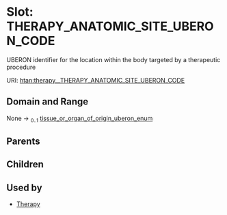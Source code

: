 
# Slot: THERAPY_ANATOMIC_SITE_UBERON_CODE

UBERON identifier for the location within the body targeted by a therapeutic procedure

URI: [htan:therapy__THERAPY_ANATOMIC_SITE_UBERON_CODE](https://w3id.org/htan/therapy__THERAPY_ANATOMIC_SITE_UBERON_CODE)


## Domain and Range

None &#8594;  <sub>0..1</sub> [tissue_or_organ_of_origin_uberon_enum](tissue_or_organ_of_origin_uberon_enum.md)

## Parents


## Children


## Used by

 * [Therapy](Therapy.md)
